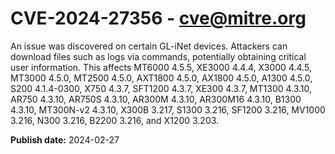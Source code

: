 # CVE-2024-27356 - cve@mitre.org

An issue was discovered on certain GL-iNet devices. Attackers can download files such as logs via commands, potentially obtaining critical user information. This affects MT6000 4.5.5, XE3000 4.4.4, X3000 4.4.5, MT3000 4.5.0, MT2500 4.5.0, AXT1800 4.5.0, AX1800 4.5.0, A1300 4.5.0, S200 4.1.4-0300, X750 4.3.7, SFT1200 4.3.7, XE300 4.3.7, MT1300 4.3.10, AR750 4.3.10, AR750S 4.3.10, AR300M 4.3.10, AR300M16 4.3.10, B1300 4.3.10, MT300N-v2 4.3.10, X300B 3.217, S1300 3.216, SF1200 3.216, MV1000 3.216, N300 3.216, B2200 3.216, and X1200 3.203.

**Publish date:** 2024-02-27

